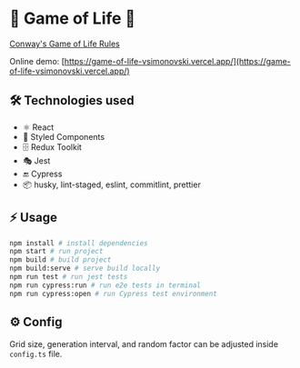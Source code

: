# 🦠 Game of Life 🦠

[Conway's Game of Life Rules](https://en.wikipedia.org/wiki/Conway%27s_Game_of_Life)

Online demo: [https://game-of-life-vsimonovski.vercel.app/](https://game-of-life-vsimonovski.vercel.app/)

## 🛠 Technologies used

- ⚛️ React
- 💅 Styled Components
- 🗄 Redux Toolkit
- 🎭 Jest
- 🔚 Cypress
- 📦 husky, lint-staged, eslint, commitlint, prettier

## ⚡️ Usage

```bash
npm install # install dependencies
npm start # run project
npm build # build project
npm build:serve # serve build locally
npm run test # run jest tests
npm run cypress:run # run e2e tests in terminal
npm run cypress:open # run Cypress test environment
```

## ⚙️ Config

Grid size, generation interval, and random factor can be adjusted inside `config.ts` file.
